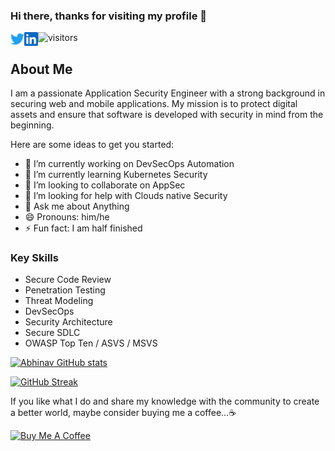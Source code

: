 ### Hi there, thanks for visiting my profile 👋

![visitors](https://visitor-badge.glitch.me/badge?page_id=AppSecCaptain)
<a href="https://twitter.com/abhinavsejpal"> <img align="left" alt="Abhinav Sejpal | Twitter" width="22px" src="https://raw.githubusercontent.com/bugwrangler/bugwrangler/fce8d151c992e7cd1400de4c95a9d7e639234cd6/assest/twitter.svg" /></a>
<a href="https://www.linkedin.com/in/Sejpal/">
<img align="left" alt="Abhinav Sejpal" width="22px" src="https://raw.githubusercontent.com/bugwrangler/bugwrangler/fce8d151c992e7cd1400de4c95a9d7e639234cd6/assest/linkedin.svg" /> </a>

## About Me

I am a passionate Application Security Engineer with a strong background in securing web and mobile applications. My mission is to protect digital assets and ensure that software is developed with security in mind from the beginning.

Here are some ideas to get you started:

- 🔭 I’m currently working on DevSecOps Automation
- 🌱 I’m currently learning Kubernetes Security
- 👯 I’m looking to collaborate on AppSec 
- 🤔 I’m looking for help with Clouds native Security 
- 💬 Ask me about Anything 
- 😄 Pronouns: him/he
- ⚡ Fun fact: I am half finished

### Key Skills
- Secure Code Review
- Penetration Testing
- Threat Modeling
- DevSecOps
- Security Architecture
- Secure SDLC
- OWASP Top Ten / ASVS / MSVS 

[![Abhinav GitHub stats](https://github-readme-stats.vercel.app/api?username=AppSecCaptain&theme=dark)](https://github-readme-stats.vercel.app/api?username=AppSecCaptain&theme=dark)

[![GitHub Streak](https://github-readme-streak-stats.herokuapp.com?user=AppSecCaptain&theme=dark)](https://git.io/streak-stats)

If you like what I do and share my knowledge with the community to create a better world, maybe consider buying me a coffee...☕ 

<a href="https://www.buymeacoffee.com/bugwrangler" target="_blank"><img src="https://cdn.buymeacoffee.com/buttons/v2/default-yellow.png" alt="Buy Me A Coffee" width="150" ></a>



